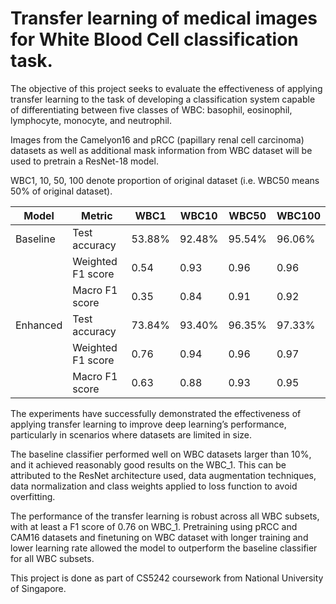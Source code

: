 # Transfer learning of medical images for White Blood Cell classification task.

The objective of this project seeks to evaluate the effectiveness of applying transfer learning to the task of developing a classification system capable of differentiating between five classes of WBC: basophil, eosinophil, lymphocyte, monocyte, and neutrophil. 

Images from the Camelyon16 and pRCC (papillary renal cell carcinoma) datasets as well as additional mask information from WBC dataset will be used to pretrain a ResNet-18 model.

WBC1, 10, 50, 100 denote proportion of original dataset (i.e. WBC50 means 50% of original dataset). 


| Model   | Metric             | WBC1    | WBC10   | WBC50   | WBC100  |
|---------|--------------------|---------|---------|---------|---------|
| Baseline| Test accuracy      | 53.88%  | 92.48%  | 95.54%  | 96.06%  |
|         | Weighted F1 score  | 0.54    | 0.93    | 0.96    | 0.96    |
|         | Macro F1 score     | 0.35    | 0.84    | 0.91    | 0.92    |
| Enhanced| Test accuracy      | 73.84%  | 93.40%  | 96.35%  | 97.33%  |
|         | Weighted F1 score  | 0.76    | 0.94    | 0.96    | 0.97    |
|         | Macro F1 score     | 0.63    | 0.88    | 0.93    | 0.95    |

The experiments have successfully demonstrated the effectiveness of applying transfer learning to improve deep learning’s performance, particularly in scenarios where datasets are limited in size. 

The baseline classifier performed well on WBC datasets larger than 10%, and it achieved reasonably good results on the WBC_1. This can be attributed to the ResNet architecture used, data augmentation techniques, data normalization and class weights applied to loss function to avoid overfitting. 

The performance of the transfer learning is robust across all WBC subsets, with at least a F1 score of 0.76 on WBC_1. Pretraining using pRCC and CAM16 datasets and finetuning on WBC dataset with longer training and lower learning rate allowed the model to outperform the baseline classifier for all WBC subsets.

This project is done as part of CS5242 coursework from National University of Singapore.